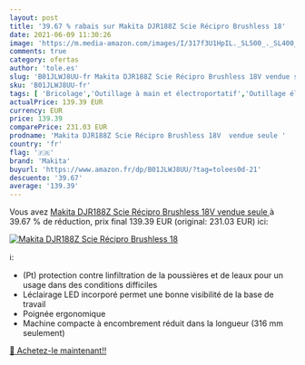 ```yaml
---
layout: post
title: '39.67 % rabais sur Makita DJR188Z Scie Récipro Brushless 18'
date: 2021-06-09 11:30:26
image: 'https://m.media-amazon.com/images/I/317f3U1HpIL._SL500_._SL400_.jpg'
comments: true
category: ofertas
author: 'tole.es'
slug: 'B01JLWJ8UU-fr Makita DJR188Z Scie Récipro Brushless 18V vendue seule'
sku: 'B01JLWJ8UU-fr'
tags: [ 'Bricolage','Outillage à main et électroportatif','Outillage électroportatif','Scies égoïnes électriques','Scies électriques','makita', ]
actualPrice: 139.39 EUR
currency: EUR
price: 139.39
comparePrice: 231.03 EUR
prodname: 'Makita DJR188Z Scie Récipro Brushless 18V  vendue seule '
country: 'fr'
flag: '🇫🇷'
brand: 'Makita'
buyurl: 'https://www.amazon.fr/dp/B01JLWJ8UU/?tag=tolees0d-21'
descuento: '39.67'
average: '139.39'
---
```


Vous avez [Makita DJR188Z Scie Récipro Brushless 18V  vendue seule ](https://www.amazon.fr/dp/B01JLWJ8UU/?tag=tolees0d-21)  à  39.67 % de réduction, prix final  139.39 EUR (original: 231.03 EUR) ici:

[![Makita DJR188Z Scie Récipro Brushless 18](https://m.media-amazon.com/images/I/317f3U1HpIL._SL500_._SL400_.jpg)](https://www.amazon.fr/dp/B01JLWJ8UU/?tag=tolees0d-21)

ℹ️:

- (Pt) protection contre linfiltration de la poussières et de leaux pour un usage dans des conditions difficiles
- Léclairage LED incorporé permet une bonne visibilité de la base de travail
- Poignée ergonomique
- Machine compacte à encombrement réduit dans la longueur (316 mm seulement)

[🛒 Achetez-le maintenant!!](https://www.amazon.fr/dp/B01JLWJ8UU/?tag=tolees0d-21)
